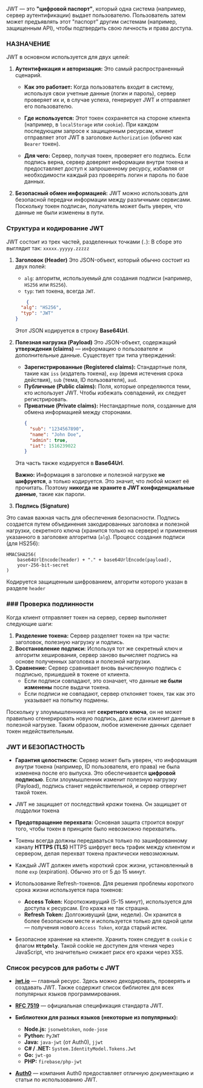 JWT — это **"цифровой паспорт"**, который одна система (например, сервер аутентификации) выдает пользователю. Пользователь затем может предъявлять этот "паспорт" другим системам (например, защищенным API), чтобы подтвердить свою личность и права доступа.

### НАЗНАЧЕНИЕ
JWT в основном используется для двух целей:

1. **Аутентификация и авторизация:** Это самый распространенный сценарий.
    
    - **Как это работает:** Когда пользователь входит в систему, используя свои учетные данные (логин и пароль), сервер проверяет их и, в случае успеха, генерирует JWT и отправляет его пользователю.
        
    - **Где используется:** Этот токен сохраняется на стороне клиента (например, в `localStorage` или `cookie`). При каждом последующем запросе к защищенным ресурсам, клиент отправляет этот JWT в заголовке `Authorization` (обычно как `Bearer` токен).
        
    - **Для чего:** Сервер, получая токен, проверяет его подпись. Если подпись верна, сервер доверяет информации внутри токена и предоставляет доступ к запрошенному ресурсу, избавляя от необходимости каждый раз проверять логин и пароль по базе данных.
        
2. **Безопасный обмен информацией:** JWT можно использовать для безопасной передачи информации между различными сервисами. Поскольку токен подписан, получатель может быть уверен, что данные не были изменены в пути.

### Структура и кодирование JWT 

JWT состоит из трех частей, разделенных точками (`.`):
В сборе это выглядит так: `xxxxx.yyyyy.zzzzz`

1. **Заголовок (Header)** Это JSON-объект, который обычно состоит из двух полей:
	- `alg`: алгоритм, используемый для создания подписи (например, `HS256` или `RS256`).
    - `typ`: тип токена, всегда `JWT`.
	```json
	    {
	  "alg": "HS256",
	  "typ": "JWT"
	}
	```
	Этот JSON кодируется в строку **Base64Url**.
	
2. **Полезная нагрузка (Payload)**
    Это JSON-объект, содержащий **утверждения (claims)** — информацию о пользователе и дополнительные данные. Существует три типа утверждений:
	- **Зарегистрированные (Registered claims):** Стандартные поля, такие как `iss` (издатель токена), `exp` (время истечения срока действия), `sub` (тема, ID пользователя), `aud`.
	- **Публичные (Public claims):** Поля, которые определяются теми, кто использует JWT. Чтобы избежать совпадений, их следует регистрировать.
	- **Приватные (Private claims):** Нестандартные поля, созданные для обмена информацией между сторонами.
		```json
		{
		  "sub": "1234567890",
		  "name": "John Doe",
		  "admin": true,
		  "iat": 1516239022
		}
		```
	Эта часть также кодируется в **Base64Url**.

	**Важно:** Информация в заголовке и полезной нагрузке **не шифруется**, а только кодируется. Это значит, что любой может её прочитать. Поэтому **никогда не храните в JWT конфиденциальные данные**, такие как пароли.
	
1. **Подпись (Signature)**

Это самая важная часть для обеспечения безопасности. Подпись создается путем объединения закодированных заголовка и полезной нагрузки, секретного ключа (хранится только на сервере) и применения указанного в заголовке алгоритма (`alg`).
Процесс создания подписи (для HS256):
```
HMACSHA256( 
	base64UrlEncode(header) + "." + base64UrlEncode(payload), 
	your-256-bit-secret 
)
```
Кодируется защищенным шифрованием, алгоритм которого указан в разделе `header`
### ### Проверка подлинности

Когда клиент отправляет токен на сервер, сервер выполняет следующие шаги:
1. **Разделение токена:** Сервер разделяет токен на три части: заголовок, полезную нагрузку и подпись.
2. **Восстановление подписи:** Используя тот же секретный ключ и алгоритм хеширования, сервер заново вычисляет подпись на основе полученных заголовка и полезной нагрузки.
3. **Сравнение:** Сервер сравнивает вновь вычисленную подпись с подписью, пришедшей в токене от клиента.
    - Если подписи совпадают, это означает, что данные **не были изменены** после выдачи токена.
    - Если подписи не совпадают, сервер отклоняет токен, так как это указывает на попытку подмены.
        

Поскольку у злоумышленника нет **секретного ключа**, он не может правильно сгенерировать новую подпись, даже если изменит данные в полезной нагрузке. Таким образом, любое изменение данных сделает токен недействительным.


### JWT И БЕЗОПАСТНОСТЬ
- **Гарантия целостности:** Сервер может быть уверен, что информация _внутри_ токена (например, ID пользователя, его права) не была изменена после его выпуска. Это обеспечивается **цифровой подписью**. Если злоумышленник изменит полезную нагрузку (Payload), подпись станет недействительной, и сервер отвергнет такой токен. 

- JWT не защищает от последствий _кражи_ токена. Он защищает от _подделки_ токена

- **Предотвращение перехвата:** Основная защита строится вокруг того, чтобы токен в принципе было невозможно перехватить.

- Токены всегда должны передаваться только по зашифрованному каналу **HTTPS (TLS)** HTTPS шифрует весь трафик между клиентом и сервером, делая перехват токена практически невозможным.

- Каждый JWT должен иметь короткий срок жизни, установленный в поле `exp` (expiration). Обычно это от 5 до 15 минут.

- Использование Refresh-токенов. Для решения проблемы короткого срока жизни используется пара токенов:
	- **Access Token:** Короткоживущий (5-15 минут), используется для доступа к ресурсам. Его кража не так страшна.
    - **Refresh Token:** Долгоживущий (дни, недели). Он хранится в более безопасном месте и используется только для одной цели — получения нового `Access Token`, когда старый истек.
    
- Безопасное хранение на клиенте.  Хранить токен следует в `cookie` с флагом **`HttpOnly`**. Такой cookie не доступен для чтения через JavaScript, что значительно снижает риск его кражи через XSS.


### Список ресурсов для работы с JWT 

- **[jwt.io](https://jwt.io/)** — главный ресурс. Здесь можно декодировать, проверять и создавать JWT. Также содержит список библиотек для всех популярных языков программирования.
    
- **[RFC 7519](https://tools.ietf.org/html/rfc7519)** — официальная спецификация стандарта JWT.
    
- **Библиотеки для разных языков (некоторые из популярных):**
    - **Node.js:** `jsonwebtoken`, `node-jose`
    - **Python:** `PyJWT`
    - **Java:** `java-jwt` (от Auth0), `jjwt`
    - **C# / .NET:** `System.IdentityModel.Tokens.Jwt`
    - **Go:** `jwt-go`
    - **PHP:** `firebase/php-jwt`
- **[Auth0](https://auth0.com/docs/jwt)** — компания Auth0 предоставляет отличную документацию и статьи по использованию JWT.